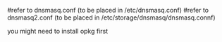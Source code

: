 #refer to dnsmasq.conf (to be placed in /etc/dnsmasq.conf)
#refer to dnsmasq2.conf (to be placed in /etc/storage/dnsmasq/dnsmasq.connf)

you might need to install opkg first